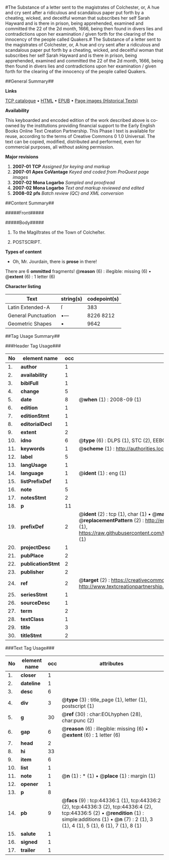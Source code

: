 #The Substance of a letter sent to the magistrates of Colchester, or, A hue and cry sent after a ridiculous and scandalous paper put forth by a cheating, wicked, and deceitful woman that subscribes her self Sarah Hayward and is there in prison, being apprehended, examined and committed the 22 of the 2d month, 1666, being then found in divers lies and contradictions upon her examination / given forth for the clearing of the innocency of the people called Quakers.#
The Substance of a letter sent to the magistrates of Colchester, or, A hue and cry sent after a ridiculous and scandalous paper put forth by a cheating, wicked, and deceitful woman that subscribes her self Sarah Hayward and is there in prison, being apprehended, examined and committed the 22 of the 2d month, 1666, being then found in divers lies and contradictions upon her examination / given forth for the clearing of the innocency of the people called Quakers.

##General Summary##

**Links**

[TCP catalogue](http://www.ota.ox.ac.uk/tcp/)  • 
[HTML](http://tei.it.ox.ac.uk/tcp/Texts-HTML/free/A61/A61929.html)  • 
[EPUB](http://tei.it.ox.ac.uk/tcp/Texts-EPUB/free/A61/A61929.epub) • 
[Page images (Historical Texts)](https://data.historicaltexts.jisc.ac.uk/view?pubId=eebo-09905240e&pageId=eebo-09905240e-44336-1)

**Availability**

This keyboarded and encoded edition of the
	       work described above is co-owned by the institutions
	       providing financial support to the Early English Books
	       Online Text Creation Partnership. This Phase I text is
	       available for reuse, according to the terms of Creative
	       Commons 0 1.0 Universal. The text can be copied,
	       modified, distributed and performed, even for
	       commercial purposes, all without asking permission.

**Major revisions**

1. __2007-01__ __TCP__ *Assigned for keying and markup*
1. __2007-01__ __Apex CoVantage__ *Keyed and coded from ProQuest page images*
1. __2007-02__ __Mona Logarbo__ *Sampled and proofread*
1. __2007-02__ __Mona Logarbo__ *Text and markup reviewed and edited*
1. __2008-02__ __pfs__ *Batch review (QC) and XML conversion*

##Content Summary##

#####Front#####

#####Body#####

1. To the Magiſtrates of the Town of Colcheſter.

1. POSTSCRIPT.

**Types of content**

  * Oh, Mr. Jourdain, there is **prose** in there!

There are 6 **ommitted** fragments! 
 @__reason__ (6) : illegible: missing (6)  •  @__extent__ (6) : 1 letter (6)

**Character listing**


|Text|string(s)|codepoint(s)|
|---|---|---|
|Latin Extended-A|ſ|383|
|General Punctuation|•—|8226 8212|
|Geometric Shapes|▪|9642|

##Tag Usage Summary##

###Header Tag Usage###

|No|element name|occ|attributes|
|---|---|---|---|
|1.|__author__|1||
|2.|__availability__|1||
|3.|__biblFull__|1||
|4.|__change__|5||
|5.|__date__|8| @__when__ (1) : 2008-09 (1)|
|6.|__edition__|1||
|7.|__editionStmt__|1||
|8.|__editorialDecl__|1||
|9.|__extent__|2||
|10.|__idno__|6| @__type__ (6) : DLPS (1), STC (2), EEBO-CITATION (1), OCLC (1), VID (1)|
|11.|__keywords__|1| @__scheme__ (1) : http://authorities.loc.gov/ (1)|
|12.|__label__|5||
|13.|__langUsage__|1||
|14.|__language__|1| @__ident__ (1) : eng (1)|
|15.|__listPrefixDef__|1||
|16.|__note__|5||
|17.|__notesStmt__|2||
|18.|__p__|11||
|19.|__prefixDef__|2| @__ident__ (2) : tcp (1), char (1)  •  @__matchPattern__ (2) : ([0-9\-]+):([0-9IVX]+) (1), (.+) (1)  •  @__replacementPattern__ (2) : http://eebo.chadwyck.com/downloadtiff?vid=$1&page=$2 (1), https://raw.githubusercontent.com/textcreationpartnership/Texts/master/tcpchars.xml#$1 (1)|
|20.|__projectDesc__|1||
|21.|__pubPlace__|2||
|22.|__publicationStmt__|2||
|23.|__publisher__|2||
|24.|__ref__|2| @__target__ (2) : https://creativecommons.org/publicdomain/zero/1.0/ (1), http://www.textcreationpartnership.org/docs/. (1)|
|25.|__seriesStmt__|1||
|26.|__sourceDesc__|1||
|27.|__term__|2||
|28.|__textClass__|1||
|29.|__title__|3||
|30.|__titleStmt__|2||


###Text Tag Usage###

|No|element name|occ|attributes|
|---|---|---|---|
|1.|__closer__|1||
|2.|__dateline__|1||
|3.|__desc__|6||
|4.|__div__|3| @__type__ (3) : title_page (1), letter (1), postscript (1)|
|5.|__g__|30| @__ref__ (30) : char:EOLhyphen (28), char:punc (2)|
|6.|__gap__|6| @__reason__ (6) : illegible: missing (6)  •  @__extent__ (6) : 1 letter (6)|
|7.|__head__|2||
|8.|__hi__|33||
|9.|__item__|6||
|10.|__list__|1||
|11.|__note__|1| @__n__ (1) : * (1)  •  @__place__ (1) : margin (1)|
|12.|__opener__|1||
|13.|__p__|8||
|14.|__pb__|9| @__facs__ (9) : tcp:44336:1 (1), tcp:44336:2 (2), tcp:44336:3 (2), tcp:44336:4 (2), tcp:44336:5 (2)  •  @__rendition__ (1) : simple:additions (1)  •  @__n__ (7) : 2 (1), 3 (1), 4 (1), 5 (1), 6 (1), 7 (1), 8 (1)|
|15.|__salute__|1||
|16.|__signed__|1||
|17.|__trailer__|1||
